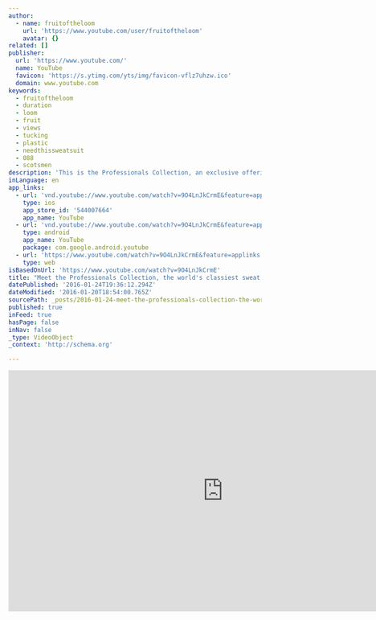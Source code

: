 ```yaml
---
author:
  - name: fruitoftheloom
    url: 'https://www.youtube.com/user/fruitoftheloom'
    avatar: {}
related: []
publisher:
  url: 'https://www.youtube.com/'
  name: YouTube
  favicon: 'https://s.ytimg.com/yts/img/favicon-vflz7uhzw.ico'
  domain: www.youtube.com
keywords:
  - fruitoftheloom
  - duration
  - loom
  - fruit
  - views
  - tucking
  - plastic
  - needthissweatsuit
  - 088
  - scotsmen
description: 'This is the Professionals Collection, an exclusive offering of sweat suits that perfectly blends style and comfort to create the look of effortless success.#NeedThisSweatSuit'
inLanguage: en
app_links:
  - url: 'vnd.youtube://www.youtube.com/watch?v=9O4LnJkCrmE&feature=applinks'
    type: ios
    app_store_id: '544007664'
    app_name: YouTube
  - url: 'vnd.youtube://www.youtube.com/watch?v=9O4LnJkCrmE&feature=applinks'
    type: android
    app_name: YouTube
    package: com.google.android.youtube
  - url: 'https://www.youtube.com/watch?v=9O4LnJkCrmE&feature=applinks'
    type: web
isBasedOnUrl: 'https://www.youtube.com/watch?v=9O4LnJkCrmE'
title: "Meet the Professionals Collection, the world's classiest sweat suits"
datePublished: '2016-01-24T19:36:12.294Z'
dateModified: '2016-01-20T18:54:00.765Z'
sourcePath: _posts/2016-01-24-meet-the-professionals-collection-the-worlds-classiest-swe.md
published: true
inFeed: true
hasPage: false
inNav: false
_type: VideoObject
_context: 'http://schema.org'

---
```

<iframe src="https://cdn.embedly.com/widgets/media.html?src=https%3A%2F%2Fwww.youtube.com%2Fembed%2F9O4LnJkCrmE%3Ffeature%3Doembed&amp;url=https%3A%2F%2Fwww.youtube.com%2Fwatch%3Fv%3D9O4LnJkCrmE&amp;image=https%3A%2F%2Fi.ytimg.com%2Fvi%2F9O4LnJkCrmE%2Fhqdefault.jpg&amp;key=b7d04c9b404c499eba89ee7072e1c4f7&amp;type=text%2Fhtml&amp;schema=youtube" width="854" height="480" scrolling="no" frameborder="0" allowfullscreen="allowfullscreen" style=""></iframe>